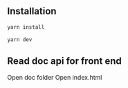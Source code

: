 ## Installation

```bash
yarn install
```

```bash
yarn dev
```

## Read doc api for front end

Open doc folder
Open index.html
